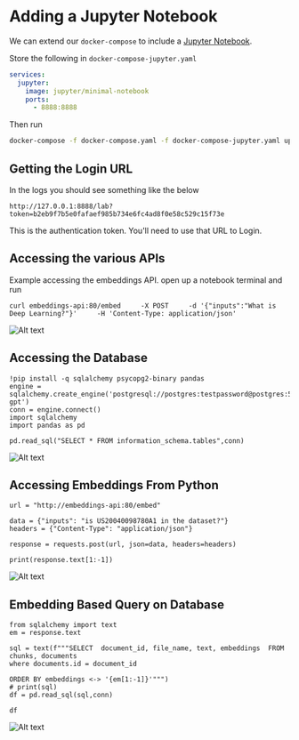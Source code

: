 # Adding a Jupyter Notebook

We can extend our `docker-compose` to include a [Jupyter Notebook](https://jupyter.org/).

Store the following in `docker-compose-jupyter.yaml`

```yaml
services:
  jupyter:
    image: jupyter/minimal-notebook
    ports:
      - 8888:8888
```

Then run

```sh
docker-compose -f docker-compose.yaml -f docker-compose-jupyter.yaml up
```

## Getting the Login URL

In the logs you should see something like the below

```
http://127.0.0.1:8888/lab?token=b2eb9f7b5e0fafaef985b734e6fc4ad8f0e58c529c15f73e
```

This is the authentication token. You'll need to use that URL to Login.

## Accessing the various APIs

Example accessing the embeddings API. open up a notebook terminal and run

```
curl embeddings-api:80/embed     -X POST     -d '{"inputs":"What is Deep Learning?"}'     -H 'Content-Type: application/json'
```

![Alt text](figs/jupyter-notebook.png "Jupyter Notebook")

## Accessing the Database

```
!pip install -q sqlalchemy psycopg2-binary pandas
engine = sqlalchemy.create_engine('postgresql://postgres:testpassword@postgres:5432/bionic-gpt')
conn = engine.connect()
import sqlalchemy
import pandas as pd

pd.read_sql("SELECT * FROM information_schema.tables",conn)
```

![Alt text](figs/jupyter-database.png "Connect to Database")

## Accessing Embeddings From Python

```
url = "http://embeddings-api:80/embed"

data = {"inputs": "is US20040098780A1 in the dataset?"}
headers = {"Content-Type": "application/json"}

response = requests.post(url, json=data, headers=headers)

print(response.text[1:-1])

```

![Alt text](figs/jupyter-embedding.png "Embedding Calls")

## Embedding Based Query on Database

```
from sqlalchemy import text
em = response.text

sql = text(f"""SELECT  document_id, file_name, text, embeddings  FROM  chunks, documents
where documents.id = document_id

ORDER BY embeddings <-> '{em[1:-1]}'""")
# print(sql)
df = pd.read_sql(sql,conn)

df
```

![Alt text](figs/jupyter-embedding-query.png "Database Embedding Calls")
